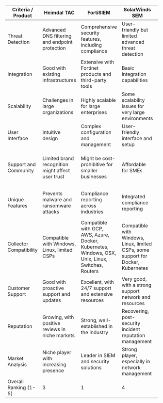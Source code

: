| Criteria / Product        | Heimdal TAC                               | FortiSIEM                                                | SolarWinds SEM                                       | Trellix Helix                                        | ConcentricAI                                        | Weight (Assign) |
|---------------------------|-------------------------------------------|----------------------------------------------------------|------------------------------------------------------|------------------------------------------------------|------------------------------------------------------|-----------------|
| Threat Detection          | Advanced DNS filtering and endpoint protection | Comprehensive security features, including compliance     | User-friendly but limited advanced threat detection  | Advanced analytics and machine learning capabilities | Specializes in protecting sensitive data with AI     |                 |
| Integration               | Good with existing infrastructures        | Extensive with Fortinet products and third-party tools    | Basic integration capabilities                       | Broad integration with security tools and platforms  | Good with data storage and handling solutions       |                 |
| Scalability               | Challenges in large organizations         | Highly scalable for large enterprises                    | Some scalability issues for very large environments  | Highly customizable for scalability                  | Focused more on data protection than broad scalability|                 |
| User Interface            | Intuitive design                          | Complex configuration and management                      | User-friendly interface and setup                    | Can have a steep learning curve                      | User-friendly design                                 |                 |
| Support and Community     | Limited brand recognition might affect user trust | Might be cost-prohibitive for smaller businesses          | Affordable for SMEs                                  | Cost can be higher due to advanced features          | Accessible for organizations without specialized IT  |                 |
| Unique Features           | Prevents malware and ransomware attacks   | Compliance reporting across industries                   | Integrated compliance reporting                      | Customization for specific needs                     | Powerful risk assessment tools for sensitive data    |                 |
| Collector Compatibility   | Compatible with Windows, Linux, limited CSPs | Compatible with GCP, AWS, Azure, Docker, Kubernetes, Windows, OSX, Unix, Linux, Switches, Routers | Compatible with Windows, Linux, limited CSPs, some support for Docker, Kubernetes | Compatible with GCP, AWS, Azure, Docker, Kubernetes, Windows, OSX, Unix, Linux | Primarily data sources, limited support for Windows, Linux, and cloud storage platforms |                 |
| Customer Support          | Good with proactive support and updates   | Excellent, with 24/7 support and extensive resources      | Very good, with a strong support network and resources | Excellent, with comprehensive support and training    | Good, with focused support for data security solutions|                 |
| Reputation                | Growing, with positive reviews in niche markets | Strong, well-established in the industry                 | Recovering, post-security incident reputation management | Strong, especially in advanced threat analysis       | Emerging, with growing recognition in data security  |                 |
| Market Analysis           | Niche player with increasing presence     | Leader in SIEM and security solutions                    | Strong player, especially in network management       | Innovative, with a focus on advanced security analysis| Niche player with a strong focus on data protection  |                 |
| Overall Ranking (1-5)     | 3                                         | 1                                                        | 4                                                      | 2                                                      | 5                                                      |                 |

